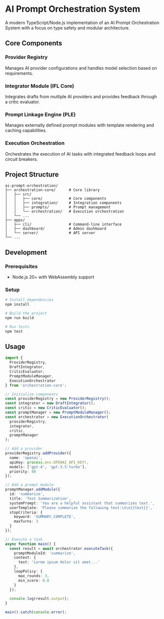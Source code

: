 # AI Prompt Orchestration System

A modern TypeScript/Node.js implementation of an AI Prompt Orchestration System with a focus on type safety and modular architecture.

## Core Components

### Provider Registry
Manages AI provider configurations and handles model selection based on requirements.

### Integrator Module (IFL Core)
Integrates drafts from multiple AI providers and provides feedback through a critic evaluator.

### Prompt Linkage Engine (PLE)
Manages externally defined prompt modules with template rendering and caching capabilities.

### Execution Orchestration
Orchestrates the execution of AI tasks with integrated feedback loops and circuit breakers.

## Project Structure

```
ai-prompt-orchestration/
├── orchestration-core/      # Core library
│   ├── src/
│   │   ├── core/            # Core components
│   │   ├── integration/     # Integration components
│   │   ├── prompts/         # Prompt management
│   │   └── orchestration/   # Execution orchestration
│   └── ...
├── apps/
│   ├── cli/                 # Command-line interface
│   ├── dashboard/           # Admin dashboard
│   └── server/              # API server
└── ...
```

## Development

### Prerequisites
- Node.js 20+ with WebAssembly support

### Setup
```bash
# Install dependencies
npm install

# Build the project
npm run build

# Run tests
npm test
```

## Usage

```typescript
import { 
  ProviderRegistry, 
  DraftIntegrator, 
  CriticEvaluator, 
  PromptModuleManager, 
  ExecutionOrchestrator 
} from 'orchestration-core';

// Initialize components
const providerRegistry = new ProviderRegistry();
const integrator = new DraftIntegrator();
const critic = new CriticEvaluator();
const promptManager = new PromptModuleManager();
const orchestrator = new ExecutionOrchestrator(
  providerRegistry, 
  integrator, 
  critic, 
  promptManager
);

// Add a provider
providerRegistry.addProvider({
  name: 'openai',
  apiKey: process.env.OPENAI_API_KEY!,
  models: ['gpt-4', 'gpt-3.5-turbo'],
  priority: 80
});

// Add a prompt module
promptManager.addModule({
  id: 'summarize',
  title: 'Text Summarization',
  systemPrompt: 'You are a helpful assistant that summarizes text.',
  userTemplate: 'Please summarize the following text:\n\n{{text}}',
  stopCriteria: {
    keyword: 'SUMMARY_COMPLETE',
    maxTurns: 3
  }
});

// Execute a task
async function main() {
  const result = await orchestrator.executeTask({
    promptModuleId: 'summarize',
    context: {
      text: 'Lorem ipsum dolor sit amet...'
    },
    loopPolicy: {
      max_rounds: 3,
      min_score: 0.8
    }
  });
  
  console.log(result.output);
}

main().catch(console.error);
```
